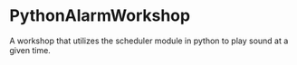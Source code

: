 # PythonAlarmWorkshop
A workshop that utilizes the scheduler module in python to play sound at a given time.
